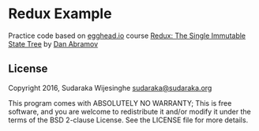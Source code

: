 # Redux Example

Practice code based on [egghead.io](https://egghead.io) course
[Redux: The Single Immutable State Tree](https://egghead.io/lessons/javascript-redux-the-single-immutable-state-tree) by
[Dan Abramov](https://twitter.com/dan_abramov)

## License

Copyright 2016, Sudaraka Wijesinghe <sudaraka@sudaraka.org>

This program comes with ABSOLUTELY NO WARRANTY;
This is free software, and you are welcome to redistribute it and/or modify it
under the terms of the BSD 2-clause License. See the LICENSE file for more
details.
